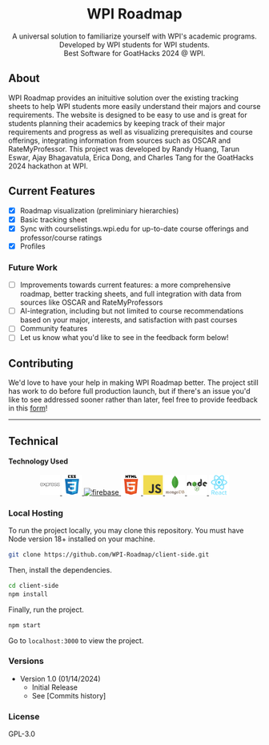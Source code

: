 <p align="center">
<!--   <img src="https://raw.githubusercontent.com/WPI-Roadmap/client-side/main/public/logo-icon.png?token=GHSAT0AAAAAACIAO64DY4FIOAUSSMIMAZT6ZNETINQ" alt="Roadmap-WPI" width=200 height=200> -->
  <h1 align="center">WPI Roadmap</h1>

  <p align="center">
    A universal solution to familiarize yourself with WPI's academic programs. 
    <br> 
    Developed by WPI students for WPI students.
    <br>
    Best Software for GoatHacks 2024 @ WPI.
    </p>
</p>


## About

WPI Roadmap provides an inituitive solution over the existing tracking sheets to help WPI students more easily understand their majors and course requirements. The website is designed to be easy to use and is great for students planning their academics by keeping track of their major requirements and progress as well as visualizing prerequisites and course offerings, integrating information from sources such as OSCAR and RateMyProfessor. This project was developed by Randy Huang, Tarun Eswar, Ajay Bhagavatula, Erica Dong, and Charles Tang for the GoatHacks 2024 hackathon at WPI.


## Current Features

- [x] Roadmap visualization (preliminiary hierarchies)
- [x] Basic tracking sheet
- [x] Sync with courselistings.wpi.edu for up-to-date course offerings and professor/course ratings
- [x] Profiles

### Future Work

- [ ] Improvements towards current features: a more comprehensive roadmap, better tracking sheets, and full integration with data from sources like OSCAR and RateMyProfessors
- [ ] AI-integration, including but not limited to course recommendations based on your major, interests, and satisfaction with past courses
- [ ] Community features
- [ ] Let us know what you'd like to see in the feedback form below!

## Contributing

We'd love to have your help in making WPI Roadmap better. The project still has work to do before full production launch, but if there's an issue you'd like to see addressed sooner rather than later, feel free to provide feedback in this [form](https://docs.google.com/forms/d/e/1FAIpQLSc5q6dSj64dnJKFNRnLR2la4wynA2aWlHugiemjvx-f8ElQWg/viewform)!

<hr>

## Technical
#### Technology Used
<div align="center">
<p align="center"> <a href="https://expressjs.com" target="_blank" rel="noreferrer"> <img src="https://raw.githubusercontent.com/devicons/devicon/master/icons/express/express-original-wordmark.svg" alt="express" width="40" height="40"/> </a><a href="https://getbootstrap.com" target="_blank" rel="noreferrer"> <a href="https://www.w3schools.com/css/" target="_blank" rel="noreferrer"> <img src="https://raw.githubusercontent.com/devicons/devicon/master/icons/css3/css3-original-wordmark.svg" alt="css3" width="40" height="40"/> </a>  <a href="https://firebase.google.com/" target="_blank" rel="noreferrer"> <img src="https://www.vectorlogo.zone/logos/firebase/firebase-icon.svg" alt="firebase" width="40" height="40"/> </a> <a href="https://www.w3.org/html/" target="_blank" rel="noreferrer"> <img src="https://raw.githubusercontent.com/devicons/devicon/master/icons/html5/html5-original-wordmark.svg" alt="html5" width="40" height="40"/> </a>  <a href="https://developer.mozilla.org/en-US/docs/Web/JavaScript" target="_blank" rel="noreferrer"> <img src="https://raw.githubusercontent.com/devicons/devicon/master/icons/javascript/javascript-original.svg" alt="javascript" width="40" height="40"/> </a> <a href="https://www.mongodb.com/" target="_blank" rel="noreferrer"> <img src="https://raw.githubusercontent.com/devicons/devicon/master/icons/mongodb/mongodb-original-wordmark.svg" alt="mongodb" width="40" height="40"/> </a> <a href="https://nodejs.org" target="_blank" rel="noreferrer"> <img src="https://raw.githubusercontent.com/devicons/devicon/master/icons/nodejs/nodejs-original-wordmark.svg" alt="nodejs" width="40" height="40"/> </a> <a href="https://reactjs.org/" target="_blank" rel="noreferrer"> <img src="https://raw.githubusercontent.com/devicons/devicon/master/icons/react/react-original-wordmark.svg" alt="react" width="40" height="40"/> </a> </p>
</div>

### Local Hosting

To run the project locally, you may clone this repository. You must have Node version 18+ installed on your machine.

```bash
git clone https://github.com/WPI-Roadmap/client-side.git
```

Then, install the dependencies.

```bash
cd client-side
npm install
```

Finally, run the project.

```bash
npm start
```

Go to `localhost:3000` to view the project.


### Versions
* Version 1.0 (01/14/2024)
    * Initial Release
    * See [Commits history]

### License

GPL-3.0
